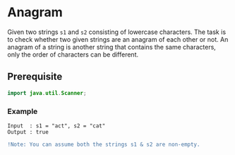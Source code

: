 # Anagram
Given two strings `s1` and `s2` consisting of lowercase characters. The task is to check whether two given strings are an anagram of each other or not. An anagram of a string is another string that contains the same characters, only the order of characters can be different.
## Prerequisite
```java
import java.util.Scanner;
```
### Example
```
Input  : s1 = "act", s2 = "cat"
Output : true
```
```diff
!Note: You can assume both the strings s1 & s2 are non-empty.
```